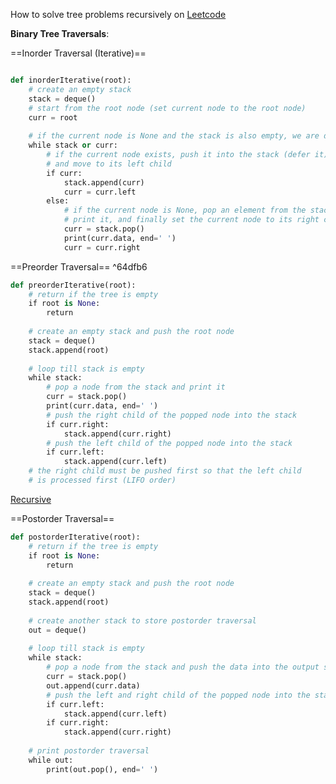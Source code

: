 How to solve tree problems recursively on [Leetcode](https://leetcode.com/explore/learn/card/data-structure-tree/17/solve-problems-recursively/534/)

**Binary Tree Traversals**:

==Inorder Traversal (Iterative)== 
```python

def inorderIterative(root):
    # create an empty stack
    stack = deque()
    # start from the root node (set current node to the root node)
    curr = root
    
    # if the current node is None and the stack is also empty, we are done
    while stack or curr:
        # if the current node exists, push it into the stack (defer it)
        # and move to its left child
        if curr:
            stack.append(curr)
            curr = curr.left
        else:
            # if the current node is None, pop an element from the stack,
            # print it, and finally set the current node to its right child
            curr = stack.pop()
            print(curr.data, end=' ')
            curr = curr.right
```


==Preorder Traversal== ^64dfb6
```python
def preorderIterative(root):
    # return if the tree is empty
    if root is None:
        return
        
    # create an empty stack and push the root node
    stack = deque()
    stack.append(root)
    
    # loop till stack is empty
    while stack:
        # pop a node from the stack and print it
        curr = stack.pop()
        print(curr.data, end=' ')
        # push the right child of the popped node into the stack
        if curr.right:
            stack.append(curr.right)
        # push the left child of the popped node into the stack
        if curr.left:
            stack.append(curr.left)
    # the right child must be pushed first so that the left child
    # is processed first (LIFO order)
```

[Recursive](https://www.techiedelight.com/preorder-tree-traversal-iterative-recursive/#:~:text=Practice%20this%20problem-,Recursive%20Implementation,-As%20we%20can)



==Postorder Traversal==
```python
def postorderIterative(root):
    # return if the tree is empty
    if root is None:
        return
    
    # create an empty stack and push the root node
    stack = deque()
    stack.append(root)
    
    # create another stack to store postorder traversal
    out = deque()
    
    # loop till stack is empty
    while stack:
        # pop a node from the stack and push the data into the output stack
        curr = stack.pop()
        out.append(curr.data)
        # push the left and right child of the popped node into the stack
        if curr.left:
            stack.append(curr.left)
        if curr.right:
            stack.append(curr.right)
    
    # print postorder traversal
    while out:
        print(out.pop(), end=' ')
```
